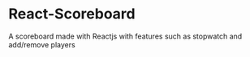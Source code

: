 # React-Scoreboard

A scoreboard made with Reactjs with features such as stopwatch and add/remove players
